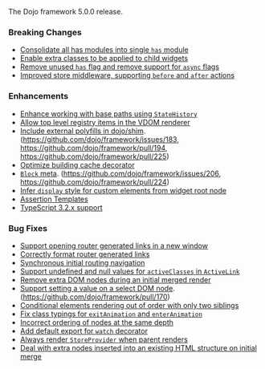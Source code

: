 The Dojo framework 5.0.0 release.

### Breaking Changes

* [Consolidate all has modules into single `has` module](https://github.com/dojo/framework/pull/182)
* [Enable extra classes to be applied to child widgets](https://github.com/dojo/framework/issues/163)
* [Remove unused `has` flag and remove support for `async` flags](https://github.com/dojo/framework/pull/194)
* [Improved store middleware, supporting `before` and `after` actions](https://github.com/dojo/framework/pull/173)

### Enhancements

* [Enhance working with base paths using `StateHistory`](https://github.com/dojo/framework/pull/159)
* [Allow top level registry items in the VDOM renderer](https://github.com/dojo/framework/pull/139)
* [Include external polyfills in dojo/shim](https://github.com/dojo/framework/pull/184). (https://github.com/dojo/framework/issues/183, https://github.com/dojo/framework/pull/194, https://github.com/dojo/framework/pull/225)
* [Optimize building cache decorator](https://github.com/dojo/framework/pull/202)
* [`Block` meta](https://github.com/dojo/framework/pull/203). (https://github.com/dojo/framework/issues/206, https://github.com/dojo/framework/pull/224)
* [Infer `display` style for custom elements from widget root node](https://github.com/dojo/framework/issues/209)
* [Assertion Templates](https://github.com/dojo/framework/pull/218)
* [TypeScript 3.2.x support](https://github.com/dojo/framework/pull/217)

### Bug Fixes

* [Support opening router generated links in a new window](https://github.com/dojo/framework/issues/147)
* [Correctly format router generated links](https://github.com/dojo/framework/issues/146)
* [Synchronous initial routing navigation](https://github.com/dojo/framework/issues/145)
* [Support undefined and null values for `activeClasses` in `ActiveLink`](https://github.com/dojo/framework/issues/149)
* [Remove extra DOM nodes during an initial merged render](https://github.com/dojo/framework/pull/158)
* [Support setting a value on a select DOM node](https://github.com/dojo/framework/issues/153). (https://github.com/dojo/framework/pull/170)
* [Conditional elements rendering out of order with only two siblings](https://github.com/dojo/framework/issues/172)
* [Fix class typings for `exitAnimation` and `enterAnimation` ](https://github.com/dojo/framework/pull/181)
* [Incorrect ordering of nodes at the same depth](https://github.com/dojo/framework/issues/200)
* [Add default export for `watch` decorator](https://github.com/dojo/framework/pull/204)
* [Always render `StoreProvider` when parent renders](https://github.com/dojo/framework/issues/188)
* [Deal with extra nodes inserted into an existing HTML structure on initial merge](https://github.com/dojo/framework/issues/228)

